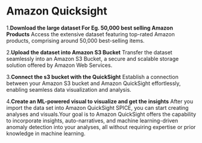 # Amazon Quicksight

1.**Download the large dataset For Eg. 50,000 best selling Amazon Products**
Access the extensive dataset featuring top-rated Amazon products, comprising around 50,000 best-selling items.

2.**Upload the dataset into Amazon S3 Bucket**
Transfer the dataset seamlessly into an Amazon S3 Bucket, a secure and scalable storage solution offered by Amazon Web Services.

3.**Connect the s3 bucket with the QuickSight**
Establish a connection between your Amazon S3 bucket and Amazon QuickSight effortlessly, enabling seamless data visualization and analysis. 

4.**Create an ML-powered visual to visualize and get the insights**
After you import the data set into Amazon QuickSight SPICE, you can start creating analyses and visuals.Your goal is to Amazon QuickSight offers the capability to incorporate insights, auto-narratives, and machine learning-driven anomaly detection into your analyses, all without requiring expertise or prior knowledge in machine learning.
